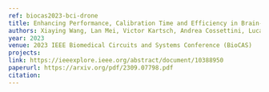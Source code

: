 ```yaml
---
ref: biocas2023-bci-drone
title: Enhancing Performance, Calibration Time and Efficiency in Brain-Machine Interfaces through Transfer Learning and Wearable EEG Technology
authors: Xiaying Wang, Lan Mei, Victor Kartsch, Andrea Cossettini, Luca Benini
year: 2023
venue: 2023 IEEE Biomedical Circuits and Systems Conference (BioCAS)
projects:
link: https://ieeexplore.ieee.org/abstract/document/10388950
paperurl: https://arxiv.org/pdf/2309.07798.pdf
citation: 
---
```

